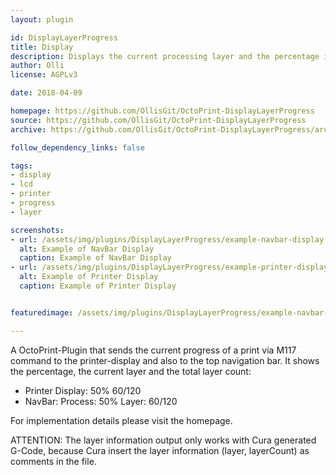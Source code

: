 ```yaml
---
layout: plugin

id: DisplayLayerProgress
title: Display 
description: Displays the current processing layer and the percentage in "Printer-Display" and in top "NavBar"
author: Olli
license: AGPLv3

date: 2018-04-09

homepage: https://github.com/OllisGit/OctoPrint-DisplayLayerProgress
source: https://github.com/OllisGit/OctoPrint-DisplayLayerProgress
archive: https://github.com/OllisGit/OctoPrint-DisplayLayerProgress/archive/master.zip

follow_dependency_links: false

tags:
- display
- lcd
- printer
- progress
- layer

screenshots:
- url: /assets/img/plugins/DisplayLayerProgress/example-navbar-display.jpg
  alt: Example of NavBar Display
  caption: Example of NavBar Display
- url: /assets/img/plugins/DisplayLayerProgress/example-printer-display.jpg
  alt: Example of Printer Display
  caption: Example of Printer Display


featuredimage: /assets/img/plugins/DisplayLayerProgress/example-navbar-display.jpg

---
```


A OctoPrint-Plugin that sends the current progress of a print via M117 command to the printer-display and also to the top navigation bar.
It shows the percentage, the current layer and the total layer count:

- Printer Display: 50% 60/120
- NavBar: Process: 50% Layer: 60/120

For implementation details please visit the homepage.

ATTENTION: The layer information output only works with Cura generated G-Code, because Cura insert the layer information (layer, layerCount) as comments in the file.